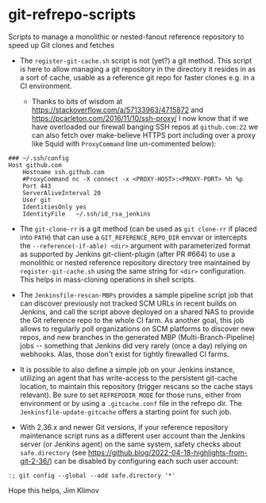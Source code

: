 # git-refrepo-scripts
Scripts to manage a monolithic or nested-fanout reference repository to speed up Git clones and fetches

* The `register-git-cache.sh` script is not (yet?) a git method.
This script is here to allow managing a git repository in the directory it
resides in as a sort of cache, usable as a reference git repo for faster
clones e.g. in a CI environment.

    * Thanks to bits of wisdom at https://stackoverflow.com/a/57133963/4715872
    and https://pcarleton.com/2016/11/10/ssh-proxy/ I now know that if we have
    overloaded our firewall banging SSH repos at `github.com:22` we can also
    fetch over make-believe HTTPS port including over a proxy like Squid with
    `ProxyCommand` line un-commented below):
````
### ~/.ssh/config
Host github.com
    Hostname ssh.github.com
    #ProxyCommand nc -X connect -x <PROXY-HOST>:<PROXY-PORT> %h %p
    Port 443
    ServerAliveInterval 20
    User git
    IdentitiesOnly yes
    IdentityFile   ~/.ssh/id_rsa_jenkins
````

* The `git-clone-rr` is a git method (can be used as `git clone-rr` if
placed into `PATH`) that can use a `GIT_REFERENCE_REPO_DIR` envvar or
intercepts the `--reference(-if-able) <dir>` argument with parameterized
format as supported by Jenkins git-client-plugin (after PR #664) to use
a monolithic or nested reference repository directory tree maintained by
`register-git-cache.sh` using the same string for `<dir>` configuration.
This helps in mass-cloning operations in shell scripts.

* The `Jenkinsfile-rescan-MBPs` provides a sample pipeline script job that
can discover previously not tracked SCM URLs in recent builds on Jenkins,
and call the script above deployed on a shared NAS to provide the Git
reference repo to the whole CI farm. As another goal, this job allows
to regularly poll organizations on SCM platforms to discover new repos,
and new branches in the generated MBP (Multi-Branch-Pipeline) jobs --
something that Jenkins did very rarely (once a day) relying on webhooks.
Alas, those don't exist for tightly firewalled CI farms.

* It is possible to also define a simple job on your Jenkins instance,
utilizing an agent that has write-access to the persistent git-cache
location, to maintain this repository (trigger rescans so the cache
stays relevant). Be sure to set `REFREPODIR_MODE` for those runs, either
from environment or by using a `.gitcache.conf` file in the refrepo dir.
The `Jenkinsfile-update-gitcache` offers a starting point for such job.

* With 2.36.x and newer Git versions, if your reference repository
maintenance script runs as a different user account than the Jenkins server
(or Jenkins agent) on the same system, safety checks about `safe.directory`
(see https://github.blog/2022-04-18-highlights-from-git-2-36/) can be
disabled by configuring each such user account:
````
:; git config --global --add safe.directory '*'
````

Hope this helps,
Jim Klimov
